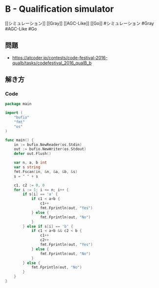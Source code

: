 # B - Qualification simulator
[[シミュレーション]] [[Gray]] [[AGC-Like]] [[Go]]
#シミュレーション #Gray #AGC-Like #Go 

## 問題
- https://atcoder.jp/contests/code-festival-2016-qualb/tasks/codefestival_2016_qualB_b

## 解き方
### Code
```go
package main

import (
	"bufio"
	"fmt"
	"os"
)

func main() {
	in := bufio.NewReader(os.Stdin)
	out := bufio.NewWriter(os.Stdout)
	defer out.Flush()

	var n, a, b int
	var s string
	fmt.Fscan(in, &n, &a, &b, &s)
	s = " " + s

	c1, c2 := 0, 0
	for i := 1; i <= n; i++ {
		if s[i] == 'a' {
			if c1 < a+b {
				c1++
				fmt.Fprintln(out, "Yes")
			} else {
				fmt.Fprintln(out, "No")
			}
		} else if s[i] == 'b' {
			if c1 < a+b && c2 < b {
				c1++
				c2++
				fmt.Fprintln(out, "Yes")
			} else {
				fmt.Fprintln(out, "No")
			}
		} else {
			fmt.Fprintln(out, "No")
		}
	}
}
```